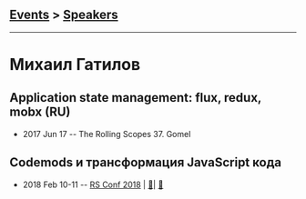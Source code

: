 ## [Events](../README.md) > [Speakers](../speakers.md)
---

# Михаил Гатилов

## Application state management: flux, redux, mobx (RU)
- 2017 Jun 17 -- The Rolling Scopes 37. Gomel    
## Codemods и трансформация JavaScript кода
- 2018 Feb 10-11 -- [RS Conf 2018](https://youtu.be/p8F-UIzuJtA)  | [:notebook:](https://drive.google.com/file/d/1Q6lGvwp8EXmrRXZ55IdVW3U39fo2J9ED/view,https://docs.google.com/document/d/1-vjXp3NApU0YGiClv7shzNBRxH78qnc91e72tX5DjO8/edit)| [:notebook:](https://drive.google.com/file/d/1Q6lGvwp8EXmrRXZ55IdVW3U39fo2J9ED/view,https://docs.google.com/document/d/1-vjXp3NApU0YGiClv7shzNBRxH78qnc91e72tX5DjO8/edit)  
